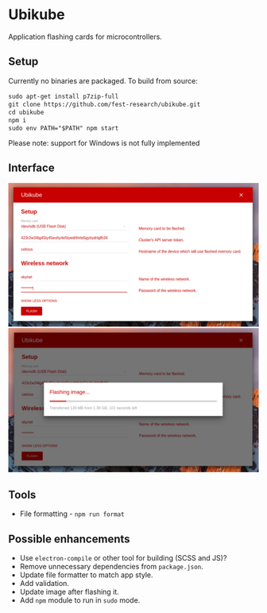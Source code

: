 # Ubikube
Application flashing cards for microcontrollers.

## Setup
Currently no binaries are packaged. To build from source:


```
sudo apt-get install p7zip-full
git clone https://github.com/fest-research/ubikube.git
cd ubikube
npm i
sudo env PATH="$PATH" npm start
```

Please note: support for Windows is not fully implemented 



## Interface
<p align="center">
    <img src="assets/main-view.png"/>
    <img src="assets/progress-view.png"/>
</p>

## Tools

- File formatting - `npm run format`

## Possible enhancements

- Use `electron-compile` or other tool for building (SCSS and JS)?
- Remove unnecessary dependencies from `package.json`.
- Update file formatter to match app style.
- Add validation.
- Update image after flashing it.
- Add `npm` module to run in `sudo` mode.
